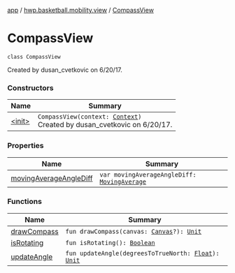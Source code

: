[app](../../index.md) / [hwp.basketball.mobility.view](../index.md) / [CompassView](.)

# CompassView

`class CompassView`

Created by dusan_cvetkovic on 6/20/17.

### Constructors

| Name | Summary |
|---|---|
| [&lt;init&gt;](-init-.md) | `CompassView(context: `[`Context`](https://developer.android.com/reference/android/content/Context.html)`)`<br>Created by dusan_cvetkovic on 6/20/17. |

### Properties

| Name | Summary |
|---|---|
| [movingAverageAngleDiff](moving-average-angle-diff.md) | `var movingAverageAngleDiff: `[`MovingAverage`](../../hwp.basketball.mobility.util/-moving-average/index.md) |

### Functions

| Name | Summary |
|---|---|
| [drawCompass](draw-compass.md) | `fun drawCompass(canvas: `[`Canvas`](https://developer.android.com/reference/android/graphics/Canvas.html)`?): `[`Unit`](https://kotlinlang.org/api/latest/jvm/stdlib/kotlin/-unit/index.html) |
| [isRotating](is-rotating.md) | `fun isRotating(): `[`Boolean`](https://kotlinlang.org/api/latest/jvm/stdlib/kotlin/-boolean/index.html) |
| [updateAngle](update-angle.md) | `fun updateAngle(degreesToTrueNorth: `[`Float`](https://kotlinlang.org/api/latest/jvm/stdlib/kotlin/-float/index.html)`): `[`Unit`](https://kotlinlang.org/api/latest/jvm/stdlib/kotlin/-unit/index.html) |
